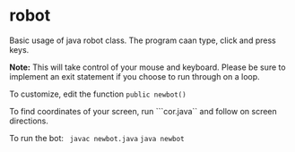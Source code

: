 # robot

Basic usage of java robot class. The program caan type, click and press keys.

**Note:** This will take control of your mouse and keyboard. Please be sure to implement an exit statement if you choose to run through on a loop.

To customize, edit the function ```public newbot()```

To find coordinates of your screen, run ```cor.java`` and follow on screen directions.

To run the bot:
``` javac newbot.java```
``` java newbot ```
